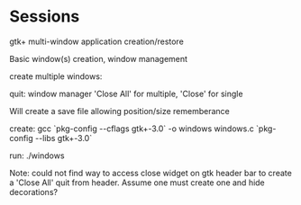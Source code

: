 # Sessions
gtk+ multi-window application creation/restore

Basic window(s) creation, window management

create multiple windows: <control><shift><n>

quit: window manager 'Close All' for multiple, 'Close' for single

Will create a save file allowing position/size rememberance

  create:
gcc \`pkg-config --cflags gtk+-3.0\` -o windows windows.c \`pkg-config --libs gtk+-3.0\`

  run:
./windows

Note: could not find way to access close widget on gtk header bar to
create a 'Close All' quit from header. Assume one must create one
and hide decorations?
